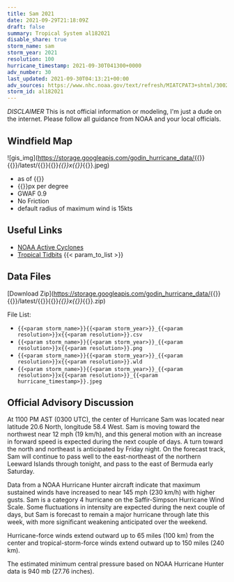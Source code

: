 ```yaml
---
title: Sam 2021
date: 2021-09-29T21:18:09Z
draft: false
summary: Tropical System al182021
disable_share: true
storm_name: sam
storm_year: 2021
resolution: 100
hurricane_timestamp: 2021-09-30T041300+0000
adv_number: 30
last_updated: 2021-09-30T04:13:21+00:00
adv_sources: https://www.nhc.noaa.gov/text/refresh/MIATCPAT3+shtml/300252.shtml;https://www.nhc.noaa.gov/refresh/graphics_at3+shtml/025421.shtml?cone
storm_id: al182021
---
```

*DISCLAIMER* This is not official information or modeling, I'm just a dude on the internet.  Please follow all guidance from NOAA and your local officials.

## Windfield Map
![gis_img](https://storage.googleapis.com/godin_hurricane_data/{{<param storm_name>}}{{<param storm_year>}}/latest/{{<param storm_name>}}{{<param storm_year>}}_{{<param resolution>}}x{{<param resolution>}}_{{<param hurricane_timestamp>}}.jpeg)

- as of {{<param last_updated>}}
- {{<param resolution>}}px per degree
- GWAF 0.9
- No Friction
- default radius of maximum wind is 15kts

## Useful Links
- [NOAA Active Cyclones](https://www.nhc.noaa.gov/)
- [Tropical Tidbits](https://www.tropicaltidbits.com/storminfo/)
{{< param_to_list >}}

## Data Files
[Download Zip](https://storage.googleapis.com/godin_hurricane_data/{{<param storm_name>}}{{<param storm_year>}}/latest/{{<param storm_name>}}{{<param storm_year>}}_{{<param resolution>}}x{{<param resolution>}}_{{<param hurricane_timestamp>}}.zip)

File List:
- `{{<param storm_name>}}{{<param storm_year>}}_{{<param resolution>}}x{{<param resolution>}}.csv`
- `{{<param storm_name>}}{{<param storm_year>}}_{{<param resolution>}}x{{<param resolution>}}.png`
- `{{<param storm_name>}}{{<param storm_year>}}_{{<param resolution>}}x{{<param resolution>}}.wld`
- `{{<param storm_name>}}{{<param storm_year>}}_{{<param resolution>}}x{{<param resolution>}}_{{<param hurricane_timestamp>}}.jpeg`


## Official Advisory Discussion
At 1100 PM AST (0300 UTC), the center of Hurricane Sam was located
near latitude 20.6 North, longitude 58.4 West. Sam is moving toward
the northwest near 12 mph (19 km/h), and this general motion with an
increase in forward speed is expected during the next couple of
days.  A turn toward the north and northeast is anticipated by
Friday night.  On the forecast track, Sam will continue to pass well
to the east-northeast of the northern Leeward Islands through
tonight, and pass to the east of Bermuda early Saturday.
 
Data from a NOAA Hurricane Hunter aircraft indicate that maximum
sustained winds have increased to near 145 mph (230 km/h) with 
higher gusts.  Sam is a category 4 hurricane on the Saffir-Simpson
Hurricane Wind Scale.  Some fluctuations in intensity are expected
during the next couple of days, but Sam is forecast to remain a
major hurricane through late this week, with more significant
weakening anticipated over the weekend.
 
Hurricane-force winds extend outward up to 65 miles (100 km) from
the center and tropical-storm-force winds extend outward up to 150
miles (240 km).
 
The estimated minimum central pressure based on NOAA Hurricane 
Hunter data is 940 mb (27.76 inches).